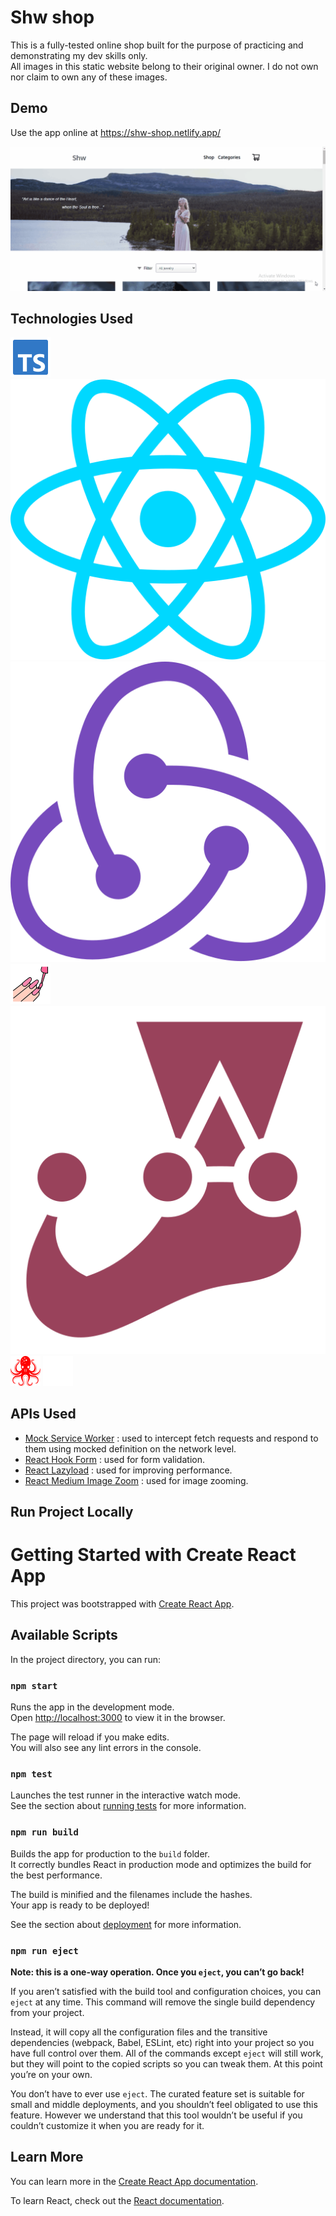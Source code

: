 # Shw shop
This is a fully-tested online shop built for the purpose of practicing and demonstrating my dev skills only.
<br>
All images in this static website belong to their original owner.
I do not own nor claim to own any of these images.

## Demo
Use the app online at https://shw-shop.netlify.app/

![Website Demo](https://github.com/Ilyass-shw/Ilyass-shw/blob/main/imgsAndSvgs/cart.gif)

## Technologies Used
 <img src="https://github.com/Ilyass-shw/Ilyass-shw/blob/main/imgsAndSvgs/file-type-typescript-official.svg"/> <img src="https://github.com/Ilyass-shw/Ilyass-shw/blob/main/imgsAndSvgs/react.svg"/> 
 <img src="https://github.com/Ilyass-shw/Ilyass-shw/blob/main/imgsAndSvgs/redux.svg"/> 
 <img src="https://github.com/Ilyass-shw/Ilyass-shw/blob/main/imgsAndSvgs/file-type-styled.svg"/> 
 <img src="https://github.com/Ilyass-shw/Ilyass-shw/blob/main/imgsAndSvgs/jest.svg"/> 
 <img src="https://github.com/Ilyass-shw/Ilyass-shw/blob/main/imgsAndSvgs/testinglibrary.svg"/> 
 <img src="https://github.com/Ilyass-shw/Ilyass-shw/blob/main/imgsAndSvgs/cypress.svg"/> 
 
## APIs Used
- [Mock Service Worker](https://github.com/mswjs/msw) : used to intercept fetch requests and respond to them using mocked definition on the network level.
- [React Hook Form](https://react-hook-form.com/) : used for form validation.
- [React Lazyload](https://github.com/twobin/react-lazyload) : used for improving performance.
- [React Medium Image Zoom](https://github.com/rpearce/image-zoom) : used for image zooming.

## Run Project Locally

# Getting Started with Create React App

This project was bootstrapped with [Create React App](https://github.com/facebook/create-react-app).

## Available Scripts

In the project directory, you can run:

### `npm start`

Runs the app in the development mode.\
Open [http://localhost:3000](http://localhost:3000) to view it in the browser.

The page will reload if you make edits.\
You will also see any lint errors in the console.

### `npm test`

Launches the test runner in the interactive watch mode.\
See the section about [running tests](https://facebook.github.io/create-react-app/docs/running-tests) for more information.

### `npm run build`

Builds the app for production to the `build` folder.\
It correctly bundles React in production mode and optimizes the build for the best performance.

The build is minified and the filenames include the hashes.\
Your app is ready to be deployed!

See the section about [deployment](https://facebook.github.io/create-react-app/docs/deployment) for more information.

### `npm run eject`

**Note: this is a one-way operation. Once you `eject`, you can’t go back!**

If you aren’t satisfied with the build tool and configuration choices, you can `eject` at any time. This command will remove the single build dependency from your project.

Instead, it will copy all the configuration files and the transitive dependencies (webpack, Babel, ESLint, etc) right into your project so you have full control over them. All of the commands except `eject` will still work, but they will point to the copied scripts so you can tweak them. At this point you’re on your own.

You don’t have to ever use `eject`. The curated feature set is suitable for small and middle deployments, and you shouldn’t feel obligated to use this feature. However we understand that this tool wouldn’t be useful if you couldn’t customize it when you are ready for it.

## Learn More

You can learn more in the [Create React App documentation](https://facebook.github.io/create-react-app/docs/getting-started).

To learn React, check out the [React documentation](https://reactjs.org/).
